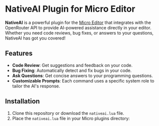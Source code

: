 # NativeAI Plugin for Micro Editor

**NativeAI** is a powerful plugin for the [Micro Editor](https://micro-editor.github.io/) that integrates with the OpenRouter API to provide AI-powered assistance directly in your editor. Whether you need code reviews, bug fixes, or answers to your questions, NativeAI has got you covered!

## Features

- **Code Review**: Get suggestions and feedback on your code.
- **Bug Fixing**: Automatically detect and fix bugs in your code.
- **Ask Questions**: Get concise answers to your programming questions.
- **Customizable Prompts**: Each command uses a specific system role to tailor the AI's response.

## Installation

1. Clone this repository or download the `nativeai.lua` file.
2. Place the `nativeai.lua` file in your Micro plugins directory:
